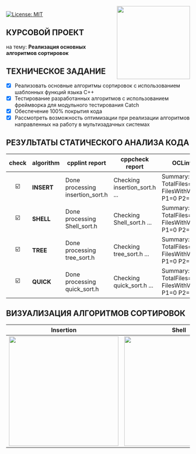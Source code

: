 <img src="https://molpredstvo.ru/wp-content/uploads/2017/01/Gerb_MGTU_imeni_Baumana.png" width="200" height="whatever" align="right">

[![License: MIT](https://img.shields.io/badge/License-MIT-blue.svg)](/LICENSE)

## КУРСОВОЙ ПРОЕКТ
на тему: **Реализация основных алгоритмов сортировок**

## ТЕХНИЧЕСКОЕ ЗАДАНИЕ
- [x] Реализовать основные алгоритмы сортировок с использованием шаблонных функций языка C++
- [x] Тестирование разработанных алгоритмов с использованием  фреймворка для модульного тестирования Catch
- [x] Обеспечение 100% покрытия кода
- [x] Рассмотреть возможность оптимизации при реализации алгоритмов направленных на работу в мультизадачных системах

## РЕЗУЛЬТАТЫ СТАТИЧЕСКОГО АНАЛИЗА КОДА

| check | algorithm | cpplint report | cppcheck report | OCLint report |
| :---: | --- | --- | --- | --- |
| ☑️ | **INSERT** | Done processing insertion_sort.h | Checking insertion_sort.h ... | Summary: TotalFiles=1 FilesWithViolations=0 P1=0 P2=0 P3=0 |
| ☑️ | **SHELL** | Done processing Shell_sort.h | Checking Shell_sort.h ... | Summary: TotalFiles=1 FilesWithViolations=0 P1=0 P2=0 P3=0 |
| ☑️ | **TREE** | Done processing tree_sort.h | Checking tree_sort.h ... | Summary: TotalFiles=1 FilesWithViolations=0 P1=0 P2=0 P3=0 |
| ☑️ | **QUICK** | Done processing quick_sort.h | Checking quick_sort.h ... | Summary: TotalFiles=1 FilesWithViolations=0 P1=0 P2=0 P3=0 |

## ВИЗУАЛИЗАЦИЯ АЛГОРИТМОВ СОРТИРОВОК
| Insertion | Shell | Tree | Quick |
| --- | --- | --- | --- |
| <img src="https://upload.wikimedia.org/wikipedia/commons/0/0f/Insertion-sort-example-300px.gif" width="300" height="whatever"> | <img src="https://i.stack.imgur.com/WwYec.gif" width="300" height="whatever"> | <img src="http://www.cprogramto.com/wp-content/uploads/2014/07/Heap-sort-How-Heap-sort-is-implemented.gif" width="300" height="whatever"> | <img src="https://www.tutorialspoint.com/data_structures_algorithms/images/quick_sort_partition_animation.gif" width="300" height="whatever"> |
